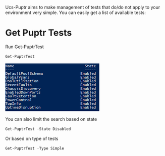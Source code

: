 Ucs-Puptr aims to make management of tests that do/do not apply to your environment very simple.
You can easily get a list of available tests:

# Get Puptr Tests

Run Get-PuptrTest

```PowerShell
Get-PuptrTest
```

[![Source](images/get-puptrtest.png)](images/get-puptrtest.png)

You can also limit the search based on state

```PowerShell
Get-PuptrTest -State Disabled
```

Or based on type of tests

```PowerShell
Get-PuptrTest -Type Simple
```